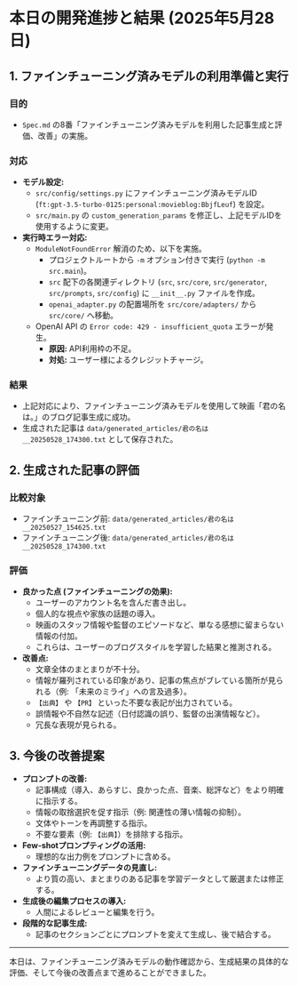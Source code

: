 # 本日の開発進捗と結果 (2025年5月28日)

## 1. ファインチューニング済みモデルの利用準備と実行

### 目的
- `Spec.md` の8番「ファインチューニング済みモデルを利用した記事生成と評価、改善」の実施。

### 対応
- **モデル設定:**
    - `src/config/settings.py` にファインチューニング済みモデルID (`ft:gpt-3.5-turbo-0125:personal:movieblog:BbjfLeuf`) を設定。
    - `src/main.py` の `custom_generation_params` を修正し、上記モデルIDを使用するように変更。
- **実行時エラー対応:**
    - `ModuleNotFoundError` 解消のため、以下を実施。
        - プロジェクトルートから `-m` オプション付きで実行 (`python -m src.main`)。
        - `src` 配下の各関連ディレクトリ (`src`, `src/core`, `src/generator`, `src/prompts`, `src/config`) に `__init__.py` ファイルを作成。
        - `openai_adapter.py` の配置場所を `src/core/adapters/` から `src/core/` へ移動。
    - OpenAI API の `Error code: 429 - insufficient_quota` エラーが発生。
        - **原因:** API利用枠の不足。
        - **対処:** ユーザー様によるクレジットチャージ。

### 結果
- 上記対応により、ファインチューニング済みモデルを使用して映画「君の名は。」のブログ記事生成に成功。
- 生成された記事は `data/generated_articles/君の名は__20250528_174300.txt` として保存された。

## 2. 生成された記事の評価

### 比較対象
- ファインチューニング前: `data/generated_articles/君の名は__20250527_154625.txt`
- ファインチューニング後: `data/generated_articles/君の名は__20250528_174300.txt`

### 評価
- **良かった点 (ファインチューニングの効果):**
    - ユーザーのアカウント名を含んだ書き出し。
    - 個人的な視点や家族の話題の導入。
    - 映画のスタッフ情報や監督のエピソードなど、単なる感想に留まらない情報の付加。
    - これらは、ユーザーのブログスタイルを学習した結果と推測される。
- **改善点:**
    - 文章全体のまとまりが不十分。
    - 情報が羅列されている印象があり、記事の焦点がブレている箇所が見られる（例: 「未来のミライ」への言及過多）。
    - `【出典】` や `【PR】` といった不要な表記が出力されている。
    - 誤情報や不自然な記述（日付認識の誤り、監督の出演情報など）。
    - 冗長な表現が見られる。

## 3. 今後の改善提案

- **プロンプトの改善:**
    - 記事構成（導入、あらすじ、良かった点、音楽、総評など）をより明確に指示する。
    - 情報の取捨選択を促す指示（例: 関連性の薄い情報の抑制）。
    - 文体やトーンを再調整する指示。
    - 不要な要素（例: `【出典】`）を排除する指示。
- **Few-shotプロンプティングの活用:**
    - 理想的な出力例をプロンプトに含める。
- **ファインチューニングデータの見直し:**
    - より質の高い、まとまりのある記事を学習データとして厳選または修正する。
- **生成後の編集プロセスの導入:**
    - 人間によるレビューと編集を行う。
- **段階的な記事生成:**
    - 記事のセクションごとにプロンプトを変えて生成し、後で結合する。

---
本日は、ファインチューニング済みモデルの動作確認から、生成結果の具体的な評価、そして今後の改善点まで進めることができました。